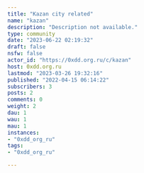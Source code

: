 ```yaml
---
title: "Kazan city related" 
name: "kazan"
description: "Description not available."
type: community
date: "2023-06-22 02:19:32"
draft: false
nsfw: false
actor_id: "https://0xdd.org.ru/c/kazan"
host: 0xdd.org.ru
lastmod: "2023-03-26 19:32:16"
published: "2022-04-15 06:14:22"
subscribers: 3
posts: 2
comments: 0
weight: 2
dau: 1
wau: 1
mau: 1
instances:
- "0xdd_org_ru"
tags: 
- "0xdd_org_ru"

---
```

